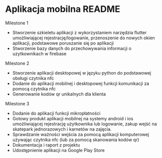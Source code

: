 # Aplikacja mobilna README

Milestone 1

- Stworzenie szkieletu aplikacji z wykorzystaniem narzędzia flutter umożliwiającej rejestrację/logowanie, przenoszenie do nowych okien aplikacji, podstawowe poruszanie się po aplikacji
- Stworzenie bazy danych do przechowywania informacji o uzytkownikach w firebase


Milestone 2

- Stworzenie aplikacji desktopowej w języku python do podstawowej obsługi czytnika nfc
- Dodanie do aplikacji mobilnej i desktopowej funkcji komunikacji za pomocą czytnika nfc
- Generowanie kodów qr unikalnych dla klienta

Milestone 3

- Dodanie do aplikacji funkcji mikropłatności
- Gotowy produkt aplikacji mobilnej na systemy android i ios umożliwiającej rejestrację użytkownika lub logowanie, zakup wejść na skatepark jednorazowych i karnetów na zajęcia.
- Sprawdzanie ważności wejścia za pomocą aplikacji komputerowej używając czytnika nfc (lub za pomocą skanowania kodów qr)
- Dokumentacja i raport z projektu
- Udostępnienie aplikacji na Google Play Store
